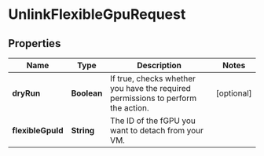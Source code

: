

# UnlinkFlexibleGpuRequest


## Properties

| Name | Type | Description | Notes |
|------------ | ------------- | ------------- | -------------|
|**dryRun** | **Boolean** | If true, checks whether you have the required permissions to perform the action. |  [optional] |
|**flexibleGpuId** | **String** | The ID of the fGPU you want to detach from your VM. |  |



